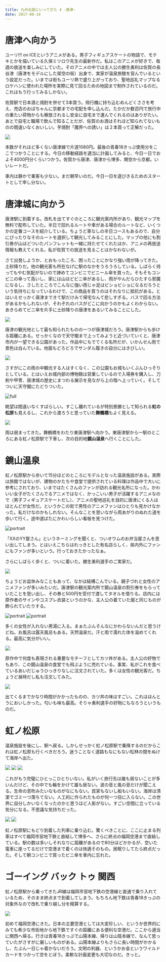 ```yaml
---
title: 九州北部にいってきた 4 -唐津-
date: 2017-08-14
---
```


# 唐津へ向かう
ユーリ!!! on ICEというアニメがある。男子フィギュアスケートの物語で、モテキとかを描いている久保ミツロウ先生の最新作だ。私はこのアニメが好きで、毎週の放送を楽しみにしていた。そのアニメの中では主人公の勝生勇利は佐賀の長谷津（唐津をモデルにした架空の街）出身で、実家が温泉旅館を営んでいるという設定だった。いまでは街もユーリ熱で盛り上がっており、聖地巡礼マップなるロケハンに使われた場所を実際に見て回るための地図まで制作されているのだ。これはもう行ってみるしかない。

佐賀駅で日本酒と焼酎を併せて3本買う。飛行機に持ち込むめんどくささを考え、売店のおばちゃんに京都までの宅配を申し込んだ。たかだか数百円で旅行中の重たい荷物からも解放されるし安全に自宅まで運んでくれるのはありがたい。あとで自宅と職場で飲んで知ることだが、佐賀のお酒はそれほど知られてないものの間違いなくおいしい。芋焼酎「魔界への誘い」は２本買って正解だった。

![](https://photos.xar.sh/36519716116_87f6e1f671_h.jpg)

本数がそれほど多くない唐津線で片道1080円。最後の青春18きっぷ使用分をここでつかうことにする。今日の移動経路を適当に計画してみると、今日一日でおよそ4000円分くらいつかう。佐賀から唐津、唐津から博多、関空から京都。いいレートだ。

車内は静かで乗客も少ない。まだ朝早いのだ。今日一日を遊びきるためのスタートとして申し分ない。

# 唐津城に向かう
唐津駅に到着する。改札を出てすぐのところに観光案内所があり、観光マップを無料で配布していた。半日で回れるルートや車がある場合のルートなど、いくつかの定番コースを紹介している。ちょうど車なしの半日コースもあるので、自分にぴったりなそのルートを選択して観光してみることにした。マップの他にも割引券が山ほどついたパンフレットも一緒に持たせてくれたほか、アニメの再放送情報も教えてくれる。私が佐賀での放送を見ることはかなわないが。

さて出発しようか、とおもったころ、困ったことにかなり強い雨が降ってきた。土砂降りだ。他の観光客も所在なげに駅のなかをうろうろしている。しばらく待ってもやむ気配がないので諦めてコンビニでビニール傘を買った。そもそもコンビニの傘って高いし、家には山ほどビニ傘があるし、雨がやんだらひたすら邪魔になるし、さしたところでこんなに強い雨じゃ足はビショビショになるだろうという気持ちになっているわけで、この商品を買うのはそれなりに抵抗がある。とはいえせっかく唐津まできて駅だけみて帰宅なんて悲しすぎる。バスで回る方法があるかもしれないが、それぞれのバスがどこに向かうのかもよくわからない。あきらめてビニ傘を片手に土砂降りの唐津をあるいてみることにした。

![](https://photos.xar.sh/36397742482_47cf4596bf_h.jpg)

唐津の観光地として最も知られたものの一つが唐津城だろう。唐津駅からも歩ける距離にある。せっかくなので天守閣まで上ってみようと近づいていくと、唐津市内が一望できる公園があった。作品中にもでてくる名所だが、いかんせん雨で景色は白んでいる。地面もどろどろでサンダル履きの自分にはきびしい。

![](https://photos.xar.sh/35731195184_e1443031e5_h.jpg)

さすがにこの雨の中観光する人はすくなく、この公園もお城もいくぶんひっそりとしている。とはいえお城内部の博物館は営業しているので入場券を購入し、刀剣や甲冑、唐津城の歴史にまつわる展示を見ながら上の階へ上っていく。そしてついに天守閣にたどりついた。

![full](https://photos.xar.sh/35731204964_4751bfa1d1_h.jpg)

眺望は間違いなくすばらしい。すこし離れているが特別景勝として知られる**虹の松原**も見えるし、これから渡ろうと思っていた**舞鶴橋**もよく見える。

![](https://photos.xar.sh/36427973191_3f904d72ec_h.jpg)

雨は弱まってきた。舞鶴橋をわたり東唐津駅へ向かう。東唐津駅から一駅のところにある虹ノ松原駅で下車し、次の目的地**鏡山温泉**へ行くことにした。

# 鏡山温泉
虹ノ松原駅から歩いて15分ほどのところにモデルとなった温泉施設がある。実際は旅館ではないが、建物のかたちや食堂で提供されている料理は作品中で大いに参考にされており、いまではたくさんのファンが訪れる観光名所になった。かわいい女子がたくさんでるアニメではなく、かっこいい男子が活躍するアニメなので（男子フィギュアスケートだし）、アニメの聖地巡礼を目的に唐津にくる人はほとんどが女性だ。というかこの街で男性のアニメファンはひとりも見かけなかった。私だけなのかもしれない。そんなことを思いながら雨あがりのぬれた道を歩いて行く。途中道ばたにかわいらしい看板を見つけた。

![portrait](https://photos.xar.sh/36519743926_781fe9ca3b_b.jpg)

「XXのYY屋さん」というネーミングを聞くと、ついオウムのお弁当屋さんを思い出してしまう。とはいえこちらはれっきとした有名店らしく、県内外にファンにもファンが多いという。行っておきたかったなぁ。

さらにしばらく歩くと、ついに着いた。勝生勇利選手のご実家だ。

![](https://photos.xar.sh/36397750352_f1ad0e05e2_h.jpg)

ちょうどお盆休みなこともあって、なかは結構こんでいる。親子づれと女性のアニメファンが多いみたいだ。唐津駅の観光案内所で鏡山温泉の割引券をもらっていたことを思い出し、その券と500円を受付で渡してタオルを借りる。店内には原作者のサインやコスプレ衣装というのかな、主人公の着ていた服と同じものが飾られていたりする。

![portrait](https://photos.xar.sh/35731216974_032bca352f_b.jpg)
![portrait](https://photos.xar.sh/35756759903_acfedfcf51_b.jpg)

多くの女性が入れない男湯に入る。まぁたぶんそんなにかわらないんだと思うけどね。お風呂は露天風呂もある。天然温泉だ。汗と雨で濡れた体を温めてくれる。最高に気分がいい。

![](https://photos.smugmug.com/photos/i-QQnMcnp/0/c16d5113/X4/i-QQnMcnp-X4.jpg)

原作中で何度も表現される重要なモチーフとしてカツ丼がある。主人公の好物でもあり、この鏡山温泉の食堂でも飛ぶように売れている。事実、私がこれを食べているあいだじゅうひっきりなしに注文されていた。多くは女性の観光客だ。ちょうど昼時だし私も注文してみた。

![](https://photos.smugmug.com/photos/i-w76S8BW/0/1d2bb0d8/X4/i-w76S8BW-X4.jpg)

出てくるまでかなり時間がかかったものの、カツ丼の味はすごい。これはほんとうにおいしかった。匂いも味も最高。そりゃ勇利選手の好物にもなろうというものだ。

# 虹ノ松原
温泉施設を後にし、駅へ戻る。しかしせっかく虹ノ松原駅で乗降するのだからこれは虹ノ松原も行くべきだろう。迷うことなく道路もなにもない松林の間をぬけて海岸へ出た。

![](https://photos.xar.sh/36519753546_f7ecec02e2_h.jpg)
![](https://photos.xar.sh/36519749006_4e0c47b68c_b.jpg)
![](https://photos.xar.sh/36566179545_bb5890e324_b.jpg)

これがもう完璧にひとっこひとりいない。私がいく旅行先は誰も居ないことが多いんだけど、その中でも輪をかけて誰も居ない。波の音と風の音だけが聞こえる。生命の息吹みたいなものがなにもない。民家もないし船もいない。海岸は清潔でゴミ一つ落ちてない。人工的に作られたものが何一つ目に入らない。この世界に自分しかいなくなったのかと思うほど人影がない。すごい空間に立っている気分になる。不思議な気持ちだった。

![](https://photos.xar.sh/36566187755_1ec60956a4_h.jpg)
![](https://photos.xar.sh/36566191485_3acb2e4a8e_h.jpg)

虹ノ松原駅にもどり到着した列車に乗り込む。驚くべきことに、ここに止まる列車はすべて福岡市営地下鉄と直結して博多へ、さらに終点の福岡空港まで直結している。駅の数は多いしそれなりに距離があるので80分ほどかかるが、空いた電車に座ってるだけで空港まで着くのは快適そのもの。居眠りしてたら終点だった。そして朝コンビニで買ったビニ傘を車内に忘れた。

# ゴーイング バック トゥ 関西
虹ノ松原駅から乗ってきたJR線は福岡市営地下鉄の空港線と直通で乗り入れているため、そのまま終点まで到着してしまう。もちろん地下鉄は青春18きっぷの対象外なので改札で乗り越し分を精算する。

![](https://photos.xar.sh/35731232794_fac6c87e9c_h.jpg)

初めて福岡空港にきた。日本の主要空港としては大変珍しい、というか世界的にみても希少な市街地から地下鉄ですぐの距離にある便利な空港だ。ここから適当に関西へ帰る。行きは青春18きっぷで山陽本線、帰りは山陰本線で、なんて思っていたがさすがに厳しいものがある。山陽本線よりもさらに長い時間がかかるし、たぶん一日じゃ着かないだろう。文明の利器、というかお金というワイルドカードをつかって空をとぼう。柔軟な計画変更も大切なのだ。きっと。
